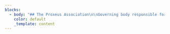 ```yaml
---
blocks:
  - body: "## The Proxeus Association\n\nGoverning body responsible for the maintenance and development of the Proxeus software. We also aim to encourage innovation and evangelize the project by launching and supporting community initiatives, as well as creating synergies and partnerships with relevant community projects. The Association is working to give the project a decentralized structure (DAO) to allow our members to propose guidance on the software. We want to make the Proxeus software the WordPress of the blockchain and democratize the development of blockchain applications.\n\n## Articles of association\n\n#### Proxeus Association is a non-profit association governed by the present statutes and, secondly, by Articles 60 et seq. of the Swiss Civil Code. It is politically neutral, and non- denominational.\n\n### OVERVIEW\n\n#### Article 2\n\n* Legal Seat: The Association’s headquarters are located in Berne, Canton of Berne.\n* Duration: The Association shall be of unlimited duration.\n\n### GOALS\n\n#### Article 3\n\n#### The Proxeus software is a powerful workflow engine with blockchain capabilities designed to cover a large spectrum of applications. It is made available as open source code and maintained by a community of users.\n\n* The Association shall pursue the following goals:\n* set up a governance mechanism for the Proxeus project;\n* allocate resources to maintainers and developers of the Proxeus open source software; and\n* foster innovation and evangelize the project by launching and supporting community initiatives, as well as by creating synergies and partnering with relevant community- driven projects.\n\n### RESOURCES\n\n#### Article 4\n\n#### The Association’s resources are derived from:\n\n* donations and legacies;\n* sponsorship;\n* public subsidies;\n* membership fees;\n* any other resources authorized by the law.\n* The funds shall be used in accordance with the goals of the Association.\n\n### MEMBERS\n\n#### Article 5\n\n#### Members of the Association:\_Initially, the founders shall be the only members of the Association. The General Assembly may define further types of membership and how new members of the Association are accepted. &#xA;Membership Fee:\_Initially, there shall be no membership fees for members of the Association. Later, it is up to the General Assembly to resolve on the introduction of membership fees and to determine the amount owed by the members.\n\n#### Termination of Membership:\n\n#### Membership terminates:\n\n* By written resignation thereby notifying the Executive Board (Art. 14) at least three (3)\_months before the end of the financial year;\n* By exclusion ordered by the Executive Board for just cause (e.g. non-payment of\_membership fees or damaging the interests of the Association) with no right of appeal to\_the General Assembly.\n* Upon death / bankruptcy / liquidation of a member.\_In all cases of termination, the membership fee (if applicable) for the current year remains due. Members who have resigned or who are excluded have no rights to any part of the Association’s assets.\n  No financial liability of Members:\_Only the Association’s assets may be used for obligations/commitments contracted in its name. Members have no personal liability whatsoever.\n\n### ORGANS\n\n#### Article 6\n\n#### The Association shall include the following organs:\n\n* General Assembly\n* Executive Board\n\n### GENERAL ASSEMBLY\n\n#### Article 7\n\n#### Composition: The General Assembly is the Association’s supreme authority. It is composed of all members.&#xA;Meetings: The General Assembly shall hold an Ordinary Meeting once each year. It may also hold Extraordinary Meetings whenever necessary, at the request of the Executive Board or at least of one-fifth of its members.\n\n#### Invitation to Meetings:\_The Executive Board shall inform the members in writing of the date and place of the General Assembly at least six (6) weeks in advance (email or announcement on the website of Proxeus is sufficient). A detailed notification (email is sufficient), including the proposed agenda, shall be sent to each member at least ten (10) days prior to the date of the meeting. Requests of members to include topics in the agenda must be submitted to the Executive Board prior to the General Assembly.\n\n#### No Minimal Attendance Requirement: The General Assembly shall be considered valid regardless of the number of members present.\n\n#### Article 8\n\n#### Responsibilities of the General Assembly:\_The General Assembly:\n\n#### Appoints the members of the Executive Board and elects, at a minimum, the President, the Secretary and the Treasurer;\n\n* Notes the contents of the reports and financial statements for the year and votes on their adoption;\n* Approves the annual budget;\n* Supervises the activity of other organs, which it may dismiss, stating the grounds\_therefore;\n* Appoints an auditor for the Organization’s accounts (if needed);\n* Handling of any exclusion processes;\n* Decides on any modification of statutes; and\n* Decides on the dissolution of the Association.\n\n#### Article 9\n\n#### President of the General Assembly: The General Assembly is presided over by the President. In absence of the President, the General Assembly is presided over by the Vice President or any other member of the Executive Board as determined by the General Assembly.\n\n#### Proposal of President: The President must be proposed by the Executive Board and acts as both President as well as President of the Executive Board.\n\n#### Article 10\n\n#### Resolutions: Decisions of the General Assembly shall be taken by a majority vote of the members present. In case of deadlock, the President, or in his absence the presiding member, shall have the casting vote.&#xA;Resolutions to Amend the Statutes: Decisions concerning the amendment of the Statutes and the dissolution of the Association must be approved by a two-third majority of the members present.\n\n#### Article 11\n\n#### Voting in the General Assembly: Votes are shown by hands or by electronic means made available by the Executive Board, which do not require physical presence of the member at the General Assembly. If at least the majority of the members request it, voting may take place secretly.\n\n#### Article 12\n\n#### Agenda of Ordinary Meeting: The agenda of the Ordinary Meeting of the General Assembly must include:\n\n* Approval of the Minutes of the previous General Assembly;\n* Approval of the Executive Board’s annual Activity Report;\n* Approval of the statement of the Treasurer\n* Setting of membership fees (if membership fees are introduced);\n* Approval of the budget;\n* Approval of reports and accounts;\n* Election of Executive Board members; and\n* Miscellaneous business.\n\n### EXECUTIVE BOARD\n\n#### Article 13\n\n#### Responsibilities of the Executive Board: The Executive Board is authorized to carry out all acts that further the purposes of the Association which have not been allocated to the General Assembly. It has the most extensive powers to manage the Association’s day-to-day affairs.\n\n#### Composition of Executive Board: The Executive Board will be composed of a minimum of two (2) and a maximum of five (5) members and will be elected by the General Assembly for a one-year period. Seeking re-election is permissible. The Executive Board is self-constituted.\_Quorum: The Executive Board has a quorum when at least two (2) members are present. Upon motion of the President or on request of a member of the Executive Board, the Executive Board will convene.\n\n#### Vacancies: If an Executive Board position is vacated the Executive Board will fill the resulting vacancy. The appointment shall be approved by the General Assembly at their next meeting.&#xA;Responsibility of President: The President of the Association also presides the Executive Board.\n\n#### Article 14\n\n#### Compensation:\_The Executive Board members may be reasonably compensated for their work on the Executive Board with a fixed annual compensation. The General Assembly determines the compensation for the Executive Board members, if any. Expenses (actual expenses and travel costs proven by digital receipts) incurred by the Executive Board members shall be reimbursed by the Association.\n\n#### Article 15\n\n#### Function of Executive Board: The functions of the Executive Board are:\n\n* to take the appropriate measures to achieve the goals of the Association;\n* to convene the Ordinary and Extraordinary Meetings of the General Assembly;\n* to take decisions with regard to the policies for the admission of new members as well as\_the resignation and possible expulsion of members;\n* to ensure that Statutes are applied, to draft rules of procedure, and to administer the assets of the Association.\n\n#### Article 16\n\n#### Legal requirement to elect Auditors: The Auditors have to be elected by the General Assembly. Following the legal rules in Switzerland, the Association must have its accounting audited in the event that two of the criteria listed below are exceeded:\n\n1. Balance sheet total of CHF 10 million\n2. Turnover of CHF 20 million\n3. 50 full time employees on yearly average\n\n#### Voluntary election of Auditors: The General Assembly may, with a two-thirds majority, request the election of an auditor for a limited audit of the accounting even if the above criteria are not met.&#xA;Responsibilities of Auditors: The auditor shall check the operating and annual accounts prepared by the Executive Board and present a written and detailed report to the General Assembly.\n\n### VARIOUS PROVISIONS\n\n#### Article 17\n\n#### Financial year: The financial year shall begin on 1 January and end on 31 December of each\_year. The first year ends on December 31 2020.\n\n#### Article 18\n\n#### Distribution of assets in case of dissolution: Should the Association be dissolved, all available assets should be transferred to a non-profit organization based in Switzerland pursuing public interest goals similar to those of the Association and likewise benefiting from tax exemption.\n\n#### The present Statutes have been approved by the General Assembly of 23 March 2020. For Proxeus Association\n\n#### 0x77b48b1172a5E37bC46aaC270D582d36dDB92594&#xA;Oleg Lavrovsky,\_President\n\n#### 0xb8012Acd96f92a57207B89573507be1961D48cDA&#xA;Fabian Mösli, Secretary\n\n#### 0x88d2235B15Fb8d0217Fd46ef154766a5D5E4F086&#xA;Vivien Fuhrer, Treasurer\n\n"
    color: default
    _template: content
---
```


